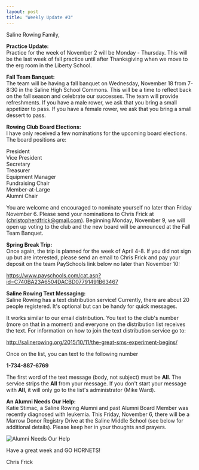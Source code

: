 ```yaml
---
layout: post  
title: "Weekly Update #3"
---
```


Saline Rowing Family,

**Practice Update:**  
Practice for the week of November 2 will be Monday - Thursday. This will
be the last week of fall practice until after Thanksgiving when we move
to the erg room in the Liberty School.

**Fall Team Banquet:**  
The team will be having a fall banquet on Wednesday, November 18 from
7-8:30 in the Saline High School Commons. This will be a time to reflect
back on the fall season and celebrate our successes. The team will
provide refreshments. If you have a male rower, we ask that you bring a
small appetizer to pass. If you have a female rower, we ask that you
bring a small dessert to pass.

**Rowing Club Board Elections:**  
I have only received a few nominations for the upcoming board elections.
The board positions are:

President  
Vice President  
Secretary  
Treasurer  
Equipment Manager  
Fundraising Chair  
Member-at-Large  
Alumni Chair

You are welcome and encouraged to nominate yourself no later than Friday
November 6. Please send your nominations to Chris Frick at
(<christopherdfrick@gmail.com>). Beginning Monday, November 9, we will
open up voting to the club and the new board will be announced at the
Fall Team Banquet.

**Spring Break Trip:**  
Once again, the trip is planned for the week of April 4-8. If you did
not sign up but are interested, please send an email to Chris Frick and
pay your deposit on the team PaySchools link below no later than
November 10:

<https://www.payschools.com/cat.asp?id=C740BA23A6504DACBD07791491B63467>

**Saline Rowing Text Messaging:**  
Saline Rowing has a text distribution service! Currently, there are
about 20 people registered. It's optional but can be handy for quick
messages.

It works similar to our email distribution. You text to the club's
number (more on that in a moment) and everyone on the distribution list
receives the text. For information on how to join the text distribution
service go to:

<http://salinerowing.org/2015/10/11/the-great-sms-experiment-begins/>

Once on the list, you can text to the following number

**1-734-887-6769**

The first word of the text message (body, not subject) must be **All**.
The service strips the **All** from your message. If you don't start
your message with **All**, it will only go to the list's administrator
(Mike Ward).

**An Alumni Needs Our Help:**  
Katie Stimac, a Saline Rowing Alumni and past Alumni Board Member was
recently diagnosed with leukemia. This Friday, November 6, there will be
a Marrow Donor Registry Drive at the Saline Middle School (see below for
additional details). Please keep her in your thoughts and prayers.

![Alumni Needs Our Help](http://i.imgur.com/zNpKK4Z.png)

Have a great week and GO HORNETS!

Chris Frick
